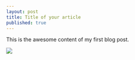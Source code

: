 ```yaml
---
layout: post
title: Title of your article
published: true
---
```


This is the awesome content of my first blog post.

![](https://wp-en.oberlo.com/wp-content/uploads/2019/11/motivational-quotes-of-the-day.jpg)